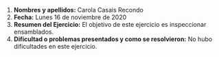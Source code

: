1. **Nombres y apellidos:** Carola Casais Recondo
2. **Fecha:** Lunes 16 de noviembre de 2020
3. **Resumen del Ejercicio:** El objetivo de este ejercicio es inspeccionar ensamblados.
4. **Dificultad o problemas presentados y como se resolvieron:** No hubo dificultades en este ejercicio.
